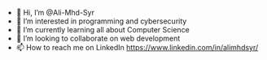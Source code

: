 - 👋 Hi, I’m @Ali-Mhd-Syr
- 👀 I’m interested in programming and cybersecurity
- 🌱 I’m currently learning all about Computer Science 
- 💞️ I’m looking to collaborate on web development
- 📫 How to reach me on LinkedIn https://www.linkedin.com/in/alimhdsyr/

<!---
Ali-Mhd-Syr/Ali-Mhd-Syr is a ✨ special ✨ repository because its `README.md` (this file) appears on your GitHub profile.
You can click the Preview link to take a look at your changes.
--->
